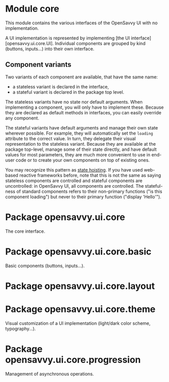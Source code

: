 # Module core

This module contains the various interfaces of the OpenSavvy UI with no implementation.

A UI implementation is represented by implementing [the UI interface][opensavvy.ui.core.UI].
Individual components are grouped by kind (buttons, inputs…) into their own interface.

## Component variants

Two variants of each component are available, that have the same name:

- a stateless variant is declared in the interface,
- a stateful variant is declared in the package top level.

The stateless variants have no state nor default arguments.
When implementing a component, you will only have to implement these.
Because they are declared as default methods in interfaces, you can easily override any component.

The stateful variants have default arguments and manage their own state wherever possible.
For example, they will automatically set the `loading` attribute to the correct value.
In turn, they delegate their visual representation to the stateless variant.
Because they are available at the package top-level, manage some of their state directly, and have default values for most parameters, they are much more convenient to use in end-user code or to create your own components on top of existing ones.

You may recognize this pattern as [state hoisting](https://developer.android.com/jetpack/compose/state#state-hoisting).
If you have used web-based reactive frameworks before, note that this is not the same as saying stateless components are controlled and stateful components are uncontrolled: in OpenSavvy UI, all components are controlled.
The stateful-ness of standard components refers to their non-primary functions ("is this component loading") but never to their primary function ("display 'Hello'").

# Package opensavvy.ui.core

The core interface.

# Package opensavvy.ui.core.basic

Basic components (buttons, inputs…).

# Package opensavvy.ui.core.layout

# Package opensavvy.ui.core.theme

Visual customization of a UI implementation (light/dark color scheme, typography…).

# Package opensavvy.ui.core.progression

Management of asynchronous operations.
